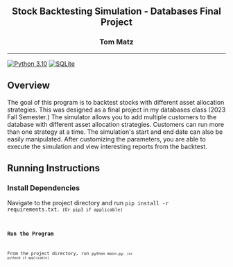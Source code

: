 <div align="center">
  <h2> Stock Backtesting Simulation - Databases Final Project</h2>
  <h3> Tom Matz </h3>
</div>

------------------


[![Python 3.10](https://img.shields.io/badge/python-3.10-blue.svg)](https://www.python.org/downloads/release/python-3100/)
[![SQLite](https://img.shields.io/badge/sqlite-%2307405e.svg?style=for-the-badge&logo=sqlite&logoColor=white)](https://www.sqlite.org/download.html)


## Overview
The goal of this program is to backtest stocks with different asset allocation strategies. This was designed as a final project in my databases class (2023 Fall Semester.) The simulator allows you to add multiple customers to the database with different asset allocation strategies. Customers can run more than one strategy at a time. The simulation's start and end date can also be easily manipulated. After customizing the parameters, you are able to execute the simulation and view interesting reports from the backtest.


## Running Instructions
### Install Dependencies
Navigate to the project directory and run <code>pip install -r requirements.txt<code>. (Or pip3 if applicable)

### Run the Program
From the project directory, run <code>python main.py<code>. (Or python3 if applicable)
